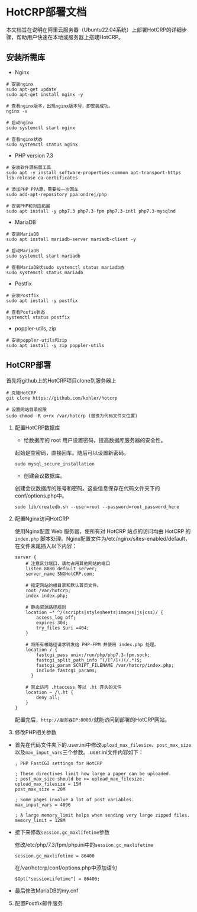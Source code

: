 HotCRP部署文档
=================================
本文档旨在说明在阿里云服务器（Ubuntu22.04系统）上部署HotCRP的详细步骤，帮助用户快速在本地或服务器上搭建HotCRP。

安装所需库
------------
* Nginx
```
# 安装nginx
sudo apt-get update
sudo apt-get install nginx -y

# 查看nginx版本，出现nginx版本号，即安装成功。
nginx -v

# 启动nginx
sudo systemctl start nginx

# 查看nginx状态
sudo systemctl status nginx
```

* PHP version 7.3
```
# 安装软件源拓展工具
sudo apt -y install software-properties-common apt-transport-https lsb-release ca-certificates

# 添加PHP PPA源，需要按一次回车
sudo add-apt-repository ppa:ondrej/php

# 安装PHP和对应拓展
sudo apt install -y php7.3 php7.3-fpm php7.3-intl php7.3-mysqlnd
```

* MariaDB
```
# 安装MariaDB
sudo apt install mariadb-server mariadb-client -y

# 启动MariaDB
sudo systemctl start mariadb

# 查看MariaDB状sudo systemctl status mariadb态
sudo systemctl status mariadb
```

* Postfix
```
# 安装Postfix
sudo apt install -y postfix

# 查看Posfix状态
systemctl status postfix
```

* poppler-utils, zip
```
# 安装poppler-utils和zip
sudo apt install -y zip poppler-utils
```

HotCRP部署
------------
首先将github上的HotCRP项目clone到服务器上
```
# 克隆HotCRP
git clone https://github.com/kohler/hotcrp

# 设置网站目录权限
sudo chmod -R o+rx /var/hotcrp (替换为代码文件夹位置)
```

1. 配置HotCRP数据库

   * 给数据库的 root 用户设置密码，提高数据库服务器的安全性。
   
   起始是空密码，直接回车。随后可以设置新密码。
   ```
   sudo mysql_secure_installation
   ```

   * 创建会议数据库。
   
   创建会议数据库的账号和密码。这些信息保存在代码文件夹下的conf/options.php中。
   ```
   sudo lib/createdb.sh --user=root --password=root_password_here
   ```

2. 配置Nginx访问HotCRP
   
   使用Nginx配置 Web 服务器，使所有对 HotCRP 站点的访问均由 HotCRP 的 `index.php` 脚本处理。Nginx配置文件为/etc/nginx/sites-enabled/default，在文件末尾插入以下内容：
   ```
   server {
       # 注意区分端口，请勿占用其他网站的端口
       listen 8080 default_server;
       server_name SNGHotCRP.com;

       # 指定网站的根目录和默认首页文件。
       root /var/hotcrp;
       index index.php;

       # 静态资源路径规则
       location ~* ^/(scripts|stylesheets|images|js|css)/ {
           access_log off;
           expires 30d;
           try_files $uri =404;
       }

       # 将所有根路径请求转发给 PHP-FPM 并使用 index.php 处理。
       location / {
           fastcgi_pass unix:/run/php/php7.3-fpm.sock;
           fastcgi_split_path_info ^(/[^/]+)(/.*)$;
           fastcgi_param SCRIPT_FILENAME /var/hotcrp/index.php;
           include fastcgi_params;
         }

       # 禁止访问 .htaccess 等以 .ht 开头的文件
       location ~ /\.ht {
           deny all;
       }
   }
   ```
   配置完后，`http://服务器IP:8080/`就能访问到部署的HotCRP网站。

3. 修改PHP相关参数

* 首先在代码文件夹下的.user.ini中修改`upload_max_filesize`、`post_max_size`以及`max_input_vars`三个参数。.user.ini文件内容如下：
  ```
  ; PHP FastCGI settings for HotCRP
  
  ; These directives limit how large a paper can be uploaded.
  ; post_max_size should be >= upload_max_filesize.
  upload_max_filesize = 15M
  post_max_size = 20M
  
  ; Some pages involve a lot of post variables.
  max_input_vars = 4096
  
  ; A large memory_limit helps when sending very large zipped files.
  memory_limit = 128M
  ```

* 接下来修改`session.gc_maxlifetime`参数

  修改/etc/php/7.3/fpm/php.ini中的`session.gc_maxlifetime`
  ```
  session.gc_maxlifetime = 86400
  ```
  在/var/hotcrp/conf/options.php中添加语句
  ```
  $Opt["sessionLifetime"] = 86400;
  ```
   
 * 最后修改MariaDB的my.cnf

   
   

   

   
5. 配置Postfix邮件服务










